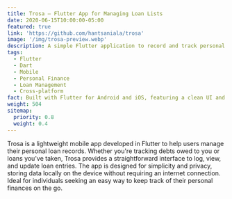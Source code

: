 ```yaml
---
title: Trosa – Flutter App for Managing Loan Lists
date: 2020-06-15T10:00:00-05:00
featured: true
link: 'https://github.com/hantsaniala/trosa'
image: '/img/trosa-preview.webp'
description: A simple Flutter application to record and track personal loans—both owed and receivable.
tags:
  - Flutter
  - Dart
  - Mobile
  - Personal Finance
  - Loan Management
  - Cross-platform
fact: Built with Flutter for Android and iOS, featuring a clean UI and offline-first experience.
weight: 504
sitemap:
  priority: 0.8
  weight: 0.4
---
```


Trosa is a lightweight mobile app developed in Flutter to help users manage their personal loan records. Whether you're tracking debts owed to you or loans you've taken, Trosa provides a straightforward interface to log, view, and update loan entries. The app is designed for simplicity and privacy, storing data locally on the device without requiring an internet connection. Ideal for individuals seeking an easy way to keep track of their personal finances on the go.
